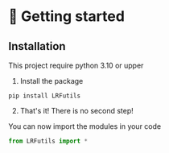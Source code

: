 # 👋 Getting started

## Installation

This project require python 3.10 or upper

1. Install the package
```
pip install LRFutils
```

2. That's it! There is no second step!

You can now import the modules in your code

```python
from LRFutils import *
```
